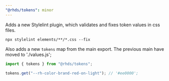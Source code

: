 ```yaml
---
"@rhds/tokens": minor
---
```


Adds a new Stylelint plugin, which validates and fixes token values in css files.

```
npx stylelint elements/**/*.css --fix
```

Also adds a new `tokens` map from the main export. The previous main have moved to './values.js';

```js
import { tokens } from "@rhds/tokens";

tokens.get("--rh-color-brand-red-on-light"); // '#ee0000';
```
